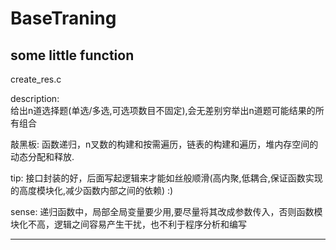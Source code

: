 # BaseTraning
some little function
---------------------------------------------------------------------------------------------
create_res.c

description:	
给出n道选择题(单选/多选,可选项数目不固定),会无差别穷举出n道题可能结果的所有组合

敲黑板: 
函数递归，n叉数的构建和按需遍历，链表的构建和遍历，堆内存空间的动态分配和释放.

tip: 
接口封装的好，后面写起逻辑来才能如丝般顺滑(高内聚,低耦合,保证函数实现的高度模块化,减少函数内部之间的依赖) :)

sense:
递归函数中，局部全局变量要少用,要尽量将其改成参数传入，否则函数模块化不高，逻辑之间容易产生干扰，也不利于程序分析和编写

---------------------------------------------------------------------------------------------

